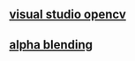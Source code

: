 ## [visual studio opencv ](doc/opencv_visual_studio/opencv_in_vs)

## [alpha blending ](doc\change_pix\change_pix )